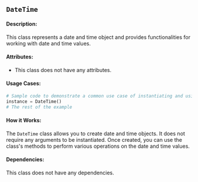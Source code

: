 ## `DateTime`

#### Description:
This class represents a date and time object and provides functionalities for working with date and time values.

#### Attributes:
- This class does not have any attributes.

#### Usage Cases:

```python
# Sample code to demonstrate a common use case of instantiating and using the class
instance = DateTime()
# The rest of the example
```

#### How it Works:

The `DateTime` class allows you to create date and time objects. It does not require any arguments to be instantiated. Once created, you can use the class's methods to perform various operations on the date and time values.

#### Dependencies:
This class does not have any dependencies.
